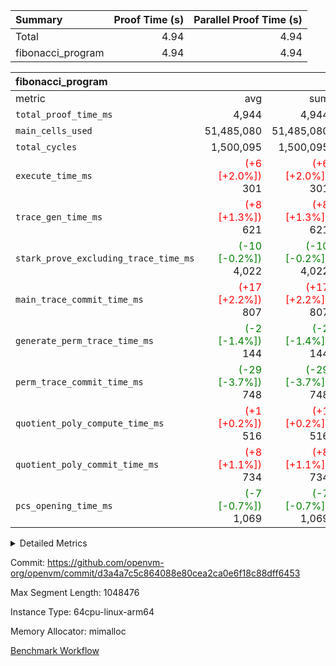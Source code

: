 | Summary | Proof Time (s) | Parallel Proof Time (s) |
|:---|---:|---:|
| Total |  4.94 |  4.94 |
| fibonacci_program |  4.94 |  4.94 |


| fibonacci_program |||||
|:---|---:|---:|---:|---:|
|metric|avg|sum|max|min|
| `total_proof_time_ms ` |  4,944 |  4,944 |  4,944 |  4,944 |
| `main_cells_used     ` |  51,485,080 |  51,485,080 |  51,485,080 |  51,485,080 |
| `total_cycles        ` |  1,500,095 |  1,500,095 |  1,500,095 |  1,500,095 |
| `execute_time_ms     ` | <span style='color: red'>(+6 [+2.0%])</span> 301 | <span style='color: red'>(+6 [+2.0%])</span> 301 | <span style='color: red'>(+6 [+2.0%])</span> 301 | <span style='color: red'>(+6 [+2.0%])</span> 301 |
| `trace_gen_time_ms   ` | <span style='color: red'>(+8 [+1.3%])</span> 621 | <span style='color: red'>(+8 [+1.3%])</span> 621 | <span style='color: red'>(+8 [+1.3%])</span> 621 | <span style='color: red'>(+8 [+1.3%])</span> 621 |
| `stark_prove_excluding_trace_time_ms` | <span style='color: green'>(-10 [-0.2%])</span> 4,022 | <span style='color: green'>(-10 [-0.2%])</span> 4,022 | <span style='color: green'>(-10 [-0.2%])</span> 4,022 | <span style='color: green'>(-10 [-0.2%])</span> 4,022 |
| `main_trace_commit_time_ms` | <span style='color: red'>(+17 [+2.2%])</span> 807 | <span style='color: red'>(+17 [+2.2%])</span> 807 | <span style='color: red'>(+17 [+2.2%])</span> 807 | <span style='color: red'>(+17 [+2.2%])</span> 807 |
| `generate_perm_trace_time_ms` | <span style='color: green'>(-2 [-1.4%])</span> 144 | <span style='color: green'>(-2 [-1.4%])</span> 144 | <span style='color: green'>(-2 [-1.4%])</span> 144 | <span style='color: green'>(-2 [-1.4%])</span> 144 |
| `perm_trace_commit_time_ms` | <span style='color: green'>(-29 [-3.7%])</span> 748 | <span style='color: green'>(-29 [-3.7%])</span> 748 | <span style='color: green'>(-29 [-3.7%])</span> 748 | <span style='color: green'>(-29 [-3.7%])</span> 748 |
| `quotient_poly_compute_time_ms` | <span style='color: red'>(+1 [+0.2%])</span> 516 | <span style='color: red'>(+1 [+0.2%])</span> 516 | <span style='color: red'>(+1 [+0.2%])</span> 516 | <span style='color: red'>(+1 [+0.2%])</span> 516 |
| `quotient_poly_commit_time_ms` | <span style='color: red'>(+8 [+1.1%])</span> 734 | <span style='color: red'>(+8 [+1.1%])</span> 734 | <span style='color: red'>(+8 [+1.1%])</span> 734 | <span style='color: red'>(+8 [+1.1%])</span> 734 |
| `pcs_opening_time_ms ` | <span style='color: green'>(-7 [-0.7%])</span> 1,069 | <span style='color: green'>(-7 [-0.7%])</span> 1,069 | <span style='color: green'>(-7 [-0.7%])</span> 1,069 | <span style='color: green'>(-7 [-0.7%])</span> 1,069 |



<details>
<summary>Detailed Metrics</summary>

| group | num_segments | keygen_time_ms | commit_exe_time_ms |
| --- | --- | --- | --- |
| fibonacci_program | 1 | 392 | 6 | 

| group | air_name | quotient_deg | interactions | constraints |
| --- | --- | --- | --- | --- |
| fibonacci_program | AccessAdapterAir<16> | 4 | 5 | 11 | 
| fibonacci_program | AccessAdapterAir<2> | 4 | 5 | 11 | 
| fibonacci_program | AccessAdapterAir<32> | 4 | 5 | 11 | 
| fibonacci_program | AccessAdapterAir<4> | 4 | 5 | 11 | 
| fibonacci_program | AccessAdapterAir<64> | 4 | 5 | 11 | 
| fibonacci_program | AccessAdapterAir<8> | 4 | 5 | 11 | 
| fibonacci_program | BitwiseOperationLookupAir<8> | 2 | 2 | 4 | 
| fibonacci_program | MemoryMerkleAir<8> | 4 | 4 | 38 | 
| fibonacci_program | PersistentBoundaryAir<8> | 4 | 3 | 5 | 
| fibonacci_program | PhantomAir | 4 | 3 | 4 | 
| fibonacci_program | Poseidon2PeripheryAir<BabyBearParameters>, 1> | 2 | 1 | 286 | 
| fibonacci_program | ProgramAir | 1 | 1 | 4 | 
| fibonacci_program | RangeTupleCheckerAir<2> | 1 | 1 | 4 | 
| fibonacci_program | Rv32HintStoreAir | 4 | 19 | 21 | 
| fibonacci_program | VariableRangeCheckerAir | 1 | 1 | 4 | 
| fibonacci_program | VmAirWrapper<Rv32BaseAluAdapterAir, BaseAluCoreAir<4, 8> | 4 | 19 | 30 | 
| fibonacci_program | VmAirWrapper<Rv32BaseAluAdapterAir, LessThanCoreAir<4, 8> | 4 | 17 | 35 | 
| fibonacci_program | VmAirWrapper<Rv32BaseAluAdapterAir, ShiftCoreAir<4, 8> | 4 | 23 | 84 | 
| fibonacci_program | VmAirWrapper<Rv32BranchAdapterAir, BranchEqualCoreAir<4> | 4 | 11 | 17 | 
| fibonacci_program | VmAirWrapper<Rv32BranchAdapterAir, BranchLessThanCoreAir<4, 8> | 4 | 13 | 32 | 
| fibonacci_program | VmAirWrapper<Rv32CondRdWriteAdapterAir, Rv32JalLuiCoreAir> | 4 | 10 | 15 | 
| fibonacci_program | VmAirWrapper<Rv32JalrAdapterAir, Rv32JalrCoreAir> | 4 | 16 | 16 | 
| fibonacci_program | VmAirWrapper<Rv32LoadStoreAdapterAir, LoadSignExtendCoreAir<4, 8> | 4 | 18 | 21 | 
| fibonacci_program | VmAirWrapper<Rv32LoadStoreAdapterAir, LoadStoreCoreAir<4> | 4 | 17 | 27 | 
| fibonacci_program | VmAirWrapper<Rv32MultAdapterAir, DivRemCoreAir<4, 8> | 4 | 25 | 72 | 
| fibonacci_program | VmAirWrapper<Rv32MultAdapterAir, MulHCoreAir<4, 8> | 4 | 24 | 23 | 
| fibonacci_program | VmAirWrapper<Rv32MultAdapterAir, MultiplicationCoreAir<4, 8> | 4 | 19 | 13 | 
| fibonacci_program | VmAirWrapper<Rv32RdWriteAdapterAir, Rv32AuipcCoreAir> | 4 | 11 | 12 | 
| fibonacci_program | VmConnectorAir | 4 | 3 | 8 | 

| group | air_name | segment | rows | prep_cols | perm_cols | main_cols | cells |
| --- | --- | --- | --- | --- | --- | --- | --- |
| fibonacci_program | AccessAdapterAir<8> | 0 | 32 |  | 12 | 17 | 928 | 
| fibonacci_program | BitwiseOperationLookupAir<8> | 0 | 65,536 | 3 | 8 | 2 | 655,360 | 
| fibonacci_program | MemoryMerkleAir<8> | 0 | 256 |  | 12 | 32 | 11,264 | 
| fibonacci_program | PersistentBoundaryAir<8> | 0 | 32 |  | 8 | 20 | 896 | 
| fibonacci_program | PhantomAir | 0 | 2 |  | 8 | 6 | 28 | 
| fibonacci_program | Poseidon2PeripheryAir<BabyBearParameters>, 1> | 0 | 256 |  | 8 | 300 | 78,848 | 
| fibonacci_program | ProgramAir | 0 | 4,096 |  | 8 | 10 | 73,728 | 
| fibonacci_program | RangeTupleCheckerAir<2> | 0 | 524,288 | 2 | 8 | 1 | 4,718,592 | 
| fibonacci_program | Rv32HintStoreAir | 0 | 4 |  | 24 | 32 | 224 | 
| fibonacci_program | VariableRangeCheckerAir | 0 | 262,144 | 2 | 8 | 1 | 2,359,296 | 
| fibonacci_program | VmAirWrapper<Rv32BaseAluAdapterAir, BaseAluCoreAir<4, 8> | 0 | 1,048,576 |  | 28 | 36 | 67,108,864 | 
| fibonacci_program | VmAirWrapper<Rv32BaseAluAdapterAir, LessThanCoreAir<4, 8> | 0 | 524,288 |  | 24 | 37 | 31,981,568 | 
| fibonacci_program | VmAirWrapper<Rv32BranchAdapterAir, BranchEqualCoreAir<4> | 0 | 262,144 |  | 16 | 26 | 11,010,048 | 
| fibonacci_program | VmAirWrapper<Rv32BranchAdapterAir, BranchLessThanCoreAir<4, 8> | 0 | 4 |  | 20 | 32 | 208 | 
| fibonacci_program | VmAirWrapper<Rv32CondRdWriteAdapterAir, Rv32JalLuiCoreAir> | 0 | 131,072 |  | 16 | 18 | 4,456,448 | 
| fibonacci_program | VmAirWrapper<Rv32JalrAdapterAir, Rv32JalrCoreAir> | 0 | 16 |  | 20 | 28 | 768 | 
| fibonacci_program | VmAirWrapper<Rv32LoadStoreAdapterAir, LoadStoreCoreAir<4> | 0 | 16 |  | 28 | 40 | 1,088 | 
| fibonacci_program | VmAirWrapper<Rv32RdWriteAdapterAir, Rv32AuipcCoreAir> | 0 | 8 |  | 16 | 21 | 296 | 
| fibonacci_program | VmConnectorAir | 0 | 2 | 1 | 8 | 4 | 24 | 

| group | segment | trace_gen_time_ms | total_proof_time_ms | total_cycles | total_cells | stark_prove_excluding_trace_time_ms | quotient_poly_compute_time_ms | quotient_poly_commit_time_ms | perm_trace_commit_time_ms | pcs_opening_time_ms | main_trace_commit_time_ms | main_cells_used | generate_perm_trace_time_ms | execute_time_ms |
| --- | --- | --- | --- | --- | --- | --- | --- | --- | --- | --- | --- | --- | --- | --- |
| fibonacci_program | 0 | 621 | 4,944 | 1,500,095 | 122,458,476 | 4,022 | 516 | 734 | 748 | 1,069 | 807 | 51,485,080 | 144 | 301 | 

</details>


Commit: https://github.com/openvm-org/openvm/commit/d3a4a7c5c864088e80cea2ca0e6f18c88dff6453

Max Segment Length: 1048476

Instance Type: 64cpu-linux-arm64

Memory Allocator: mimalloc

[Benchmark Workflow](https://github.com/openvm-org/openvm/actions/runs/13451697919)
